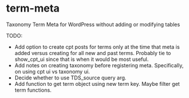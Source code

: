 term-meta
=============

Taxonomy Term Meta for WordPress without adding or modifying tables


TODO:
* Add option to create cpt posts for terms only at the time that meta is added versus creating for all new and past terms. Probably tie to show_cpt_ui since that is when it would be most useful.
* Add notes on creating taxonomy before registering meta. Specifically, on using cpt ui vs taxonomy ui.
* Decide whether to use TDS_source query arg.
* Add function to get term object using new term key. Maybe filter get term functions.
